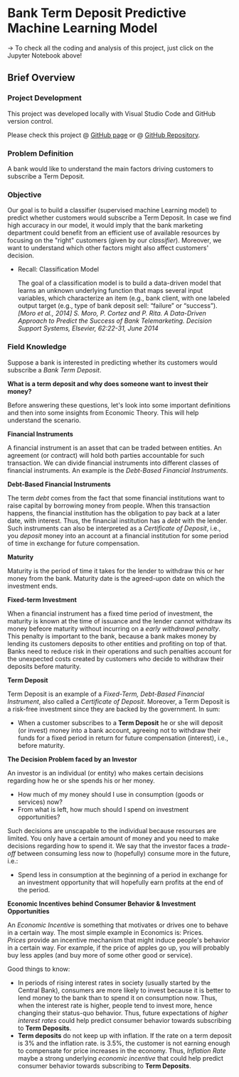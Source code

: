 # Bank Term Deposit Predictive Machine Learning Model
-> To check all the coding and analysis of this project, just click on the Jupyter Notebook above!

## Brief Overview

### Project Development
This project was developed locally with Visual Studio Code and GitHub version control.

Please check this project @ [GitHub page](https://caiocvelasco.github.io/) or @ [GitHub Repository](https://github.com/caiocvelasco/ml-project-bank-term-deposit/blob/4f1bfa72d17cefdfe2a515054f1f2cfffa3c7749/bank-term-deposit-notebook.ipynb).

### Problem Definition

A bank would like to understand the main factors driving customers to subscribe a Term Deposit.

### Objective
Our goal is to build a classifier (supervised machine Learning model) to predict whether customers would subscribe a Term Deposit. In case we find high accuracy in our model, it would imply that the bank marketing department could benefit from an efficient use of available resources by focusing on the "right" customers (given by our _classifier_). Moreover, we want to understand which other factors might also affect customers' decision.

* Recall: Classification Model

    The goal of a classification model is to build a data-driven model that learns an unknown underlying function that maps several input variables, which characterize an item (e.g., bank client, with one labeled output target (e.g., type of bank deposit sell: “failure” or “success”). 
    _[Moro et al., 2014] S. Moro, P. Cortez and P. Rita. A Data-Driven Approach to Predict the Success of Bank Telemarketing. Decision Support Systems, Elsevier, 62:22-31, June 2014_

### Field Knowledge

Suppose a bank is interested in predicting whether its customers would subscribe a _Bank Term Deposit_. 

**What is a term deposit and why does someone want to invest their money?**

Before answering these questions, let's look into some important definitions and then into some insights from Economic Theory. This will help understand the scenario.

**Financial Instruments**

A financial instrument is an asset that can be traded between entities. An agreement (or contract) will hold both parties accountable for such transaction.
We can divide financial instruments into different classes of financial instruments. An example is the _Debt-Based Financial Instruments_.

**Debt-Based Financial Instruments**

The term _debt_ comes from the fact that some financial institutions want to raise capital by borrowing money from people. When this transaction happens, the financial institution has the obligation to pay back at a later date, with interest. Thus, the financial institution has a _debt_ with the lender.
Such instruments can also be interpreted as a _Certificate of Deposit_, i.e., you _deposit_ money into an account at a financial institution for some period of time in exchange for future compensation.

**Maturity**

Maturity is the period of time it takes for the lender to withdraw this or her money from the bank. Maturity date is the agreed-upon date on which the investment ends.

**Fixed-term Investment**

When a financial instrument has a fixed time period of investment, the maturity is known at the time of issuance and the lender cannot withdraw its money befeore maturity without incurring on a _early withdrawal penalty_. This penalty is important to the bank, because a bank makes money by lending its customers deposits to other entities and profiting on top of that. Banks need to reduce risk in their operations and such penalties account for the unexpected costs created by customers who decide to withdraw their deposits before maturity.  

**Term Deposit**

Term Deposit is an example of a _Fixed-Term, Debt-Based Financial Instrument_, also called a _Certificate of Deposit_.
Moreover, a Term Deposit is a risk-free investment since they are backed by the government.
In sum:
* When a customer subscribes to a **Term Deposit** he or she will deposit (or invest) money into a bank account, agreeing not to withdraw their funds for a fixed period in return for future compensation (interest), i.e., before maturity.

**The Decision Problem faced by an Investor**

An investor is an individual (or entity) who makes certain decisions regarding how he or she spends his or her money.
* How much of my money should I use in consumption (goods or services) now?
* From what is left, how much should I spend on investment opportunities?

Such decisions are unscapable to the individual because resourses are limited. You only have a certain amount of money and you need to make decisions regarding how to spend it.
We say that the investor faces a _trade-off_ between consuming less now to (hopefully) consume more in the future, i.e.:
* Spend less in consumption at the beginning of a period in exchange for an investment opportunity that will hopefully earn profits at the end of the period.

**Economic Incentives behind Consumer Behavior & Investment Opportunities**

An _Economic Incentive_ is something that motivates or drives one to behave in a certain way. The most simple example in Economics is: Prices.\
_Prices_ provide an incentive mechanism that might induce people's behavior in a certain way. For example, if the price of apples go up, you will probably buy less apples (and buy more of some other good or service).

Good things to know:
* In periods of rising interest rates in society (usually started by the Central Bank), consumers are more likely to invest because it is better to lend money to the bank than to spend it on consumption now. Thus, when the interest rate is higher, people tend to invest more, hence changing their status-quo behavior. Thus, future expectations of _higher interest rates_ could help predict consumer behavior towards subscribing to **Term Deposits**.
* **Term deposits** do not keep up with inflation. If the rate on a term deposit is 3% and the inflation rate. is 3.5%, the customer is not earning enough to compensate for price increases in the economy. Thus, _Inflation Rate_ maybe a strong underlying _economic incentive_ that could help predict consumer behavior towards subscribing to **Term Deposits**.